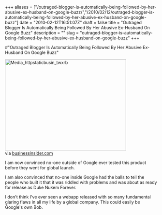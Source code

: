 +++
aliases = ["/outraged-blogger-is-automatically-being-followed-by-her-abusive-ex-husband-on-google-buzz/","/2010/02/12/outraged-blogger-is-automatically-being-followed-by-her-abusive-ex-husband-on-google-buzz"]
date = "2010-02-12T16:51:07Z"
draft = false
title = "Outraged Blogger Is Automatically Being Followed By Her Abusive Ex-Husband On Google Buzz"
description = ""
slug = "outraged-blogger-is-automatically-being-followed-by-her-abusive-ex-husband-on-google-buzz"
+++

#"Outraged Blogger Is Automatically Being Followed By Her Abusive Ex-Husband On Google Buzz"


 <div class="posterous_bookmarklet_entry">
 <div class='p_embed p_image_embed'>
<img alt="Media_httpstaticbusin_twxrb" height="301" src="http://getfile0.posterous.com/getfile/files.posterous.com/conoroneill/CcwgkFHkwHukDAaHddibleGqoGdpgqJckAjmjDxajaiInnnsnhrCrnJyfeID/media_httpstaticbusin_twxrb.jpg.scaled500.jpg" width="400" />
</div>


<div class="posterous_quote_citation">via <a href="http://www.businessinsider.com/outraged-blogger-is-automatically-being-followed-by-her-abusive-ex-husband-on-google-buzz-2010-2">businessinsider.com</a></div>
 <p>I am now convinced no-one outside of Google ever tested this product before they went for global launch.
</p><p>I am also convinced that no-one inside Google had the balls to tell the people who built it that it was riddled with problems and was about as ready for release as Duke Nukem Forever.
</p><p>I don't think I've ever seen a webapp released with so many fundamental glaring flaws in all my life by a global company. This could easily be Google's own Bob.</p></div>
 
